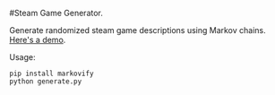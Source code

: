 #Steam Game Generator.

Generate randomized steam game descriptions using Markov chains. [Here's a demo](http://applepinegames.com/tech/steam-game-generator).

Usage:
```
pip install markovify
python generate.py
```
